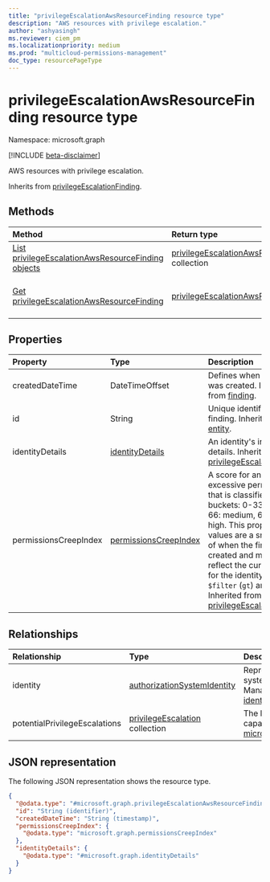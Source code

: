 ```yaml
---
title: "privilegeEscalationAwsResourceFinding resource type"
description: "AWS resources with privilege escalation."
author: "ashyasingh"
ms.reviewer: ciem_pm
ms.localizationpriority: medium
ms.prod: "multicloud-permissions-management"
doc_type: resourcePageType
---
```


# privilegeEscalationAwsResourceFinding resource type

Namespace: microsoft.graph

[!INCLUDE [beta-disclaimer](../../includes/beta-disclaimer.md)]

AWS resources with privilege escalation.

Inherits from [privilegeEscalationFinding](../resources/privilegeescalationfinding.md).

## Methods

|Method|Return type|Description|
|:---|:---|:---|
|[List privilegeEscalationAwsResourceFinding objects](../api/privilegeescalationawsresourcefinding-list.md)|[privilegeEscalationAwsResourceFinding](../resources/privilegeescalationawsresourcefinding.md) collection|Get a list of the [privilegeEscalationAwsResourceFinding](../resources/privilegeescalationawsresourcefinding.md) objects and their properties.|
|[Get privilegeEscalationAwsResourceFinding](../api/privilegeescalationawsresourcefinding-get.md)|[privilegeEscalationAwsResourceFinding](../resources/privilegeescalationawsresourcefinding.md)|Read the properties and relationships of a [privilegeEscalationAwsResourceFinding](../resources/privilegeescalationawsresourcefinding.md) object.|

## Properties
|Property|Type|Description|
|:---|:---|:---|
|createdDateTime|DateTimeOffset|Defines when the finding was created. Inherited from [finding](../resources/finding.md).|
|id|String|Unique identifier for the finding. Inherited from [entity](../resources/entity.md).|
|identityDetails| [identityDetails](../resources/identitydetails.md)|An identity's information details. Inherited from [privilegeEscalationFinding](../resources/privilegeescalationfinding.md).|
|permissionsCreepIndex|[permissionsCreepIndex](../resources/permissionscreepindex.md)|A score for an identity's excessive permissions that is classified into three buckets: 0-33: low, 34-66: medium, 67-100: high. This property and its values are a snapshot as of when the finding was created and might not reflect the current score for the identity. Supports `$filter` (`gt`) and `$orderby`. Inherited from [privilegeEscalationFinding](../resources/privilegeescalationfinding.md).|

## Relationships
|Relationship|Type|Description|
|:---|:---|:---|
|identity|[authorizationSystemIdentity](../resources/authorizationsystemidentity.md)|Represents an identity in an authorization system onboarded to Permissions Management. Inherited from [identityFinding](../resources/identityfinding.md). Autoexpanded by default.|
|potentialPrivilegeEscalations|[privilegeEscalation](../resources/privilegeescalation.md) collection|The list of escalations that the identity is capable of performing. Inherited from [microsoft.graph.privilegeEscalationFinding](../resources/privilegeescalationfinding.md)|

## JSON representation
The following JSON representation shows the resource type.
<!-- {
  "blockType": "resource",
  "keyProperty": "id",
  "@odata.type": "microsoft.graph.privilegeEscalationAwsResourceFinding",
  "baseType": "microsoft.graph.privilegeEscalationFinding",
  "openType": false
}
-->
``` json
{
  "@odata.type": "#microsoft.graph.privilegeEscalationAwsResourceFinding",
  "id": "String (identifier)",
  "createdDateTime": "String (timestamp)",
  "permissionsCreepIndex": {
    "@odata.type": "microsoft.graph.permissionsCreepIndex"
  },
  "identityDetails": {
    "@odata.type": "#microsoft.graph.identityDetails"
  }
}
```
